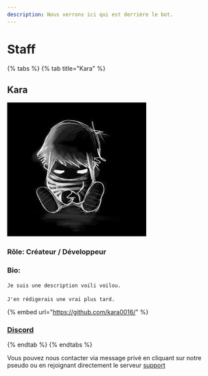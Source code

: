 ```yaml
---
description: Nous verrons ici qui est derrière le bot.
---
```


# Staff

{% tabs %}
{% tab title="Kara" %}
## Kara

![](../.gitbook/assets/kara.jpg)

### Rôle: Créateur / Développeur

### Bio:&#x20;

```
Je suis une description voili voilou.

J'en rédigerais une vrai plus tard.
```

{% embed url="https://github.com/kara0016/" %}

### [Discord](https://discordapp.com/users/557661509921013780)
{% endtab %}
{% endtabs %}

Vous pouvez nous contacter via message privé en cliquant sur notre pseudo ou en rejoignant directement le serveur [support](https://discord.gg/6qzkefEvRB)
